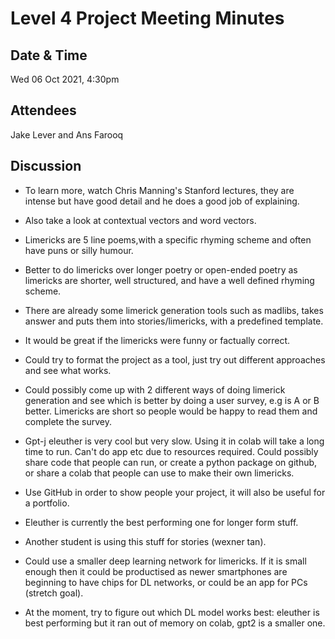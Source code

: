 # Level 4 Project Meeting Minutes

## Date & Time
Wed 06 Oct 2021, 4:30pm

## Attendees
Jake Lever and Ans Farooq

## Discussion

* To learn more, watch Chris Manning's Stanford lectures, they are intense but have good detail and he does a good job of explaining.

* Also take a look at contextual vectors and word vectors.

* Limericks are 5 line poems,with a  specific rhyming scheme and often have puns or silly humour.

* Better to do limericks over longer poetry or open-ended poetry as limericks are shorter, well structured, and have a well defined rhyming scheme.

* There are already some limerick generation tools such as madlibs, takes answer and puts them into stories/limericks, with a predefined template.

* It would be great if the limericks were funny or factually correct.

* Could try to format the project as a tool, just try out different approaches and see what works.

* Could possibly come up with 2 different ways of doing limerick generation and see which is better by doing a user survey, e.g is A or B better. Limericks are short so people would be happy to read them and complete the survey.

* Gpt-j eleuther is very cool but very slow. Using it in colab will take a long time to run. Can't do app etc due to resources required. Could possibly share code that people can run, or create a python package on github, or share a colab that people can use to make their own limericks.

* Use GitHub in order to show people your project, it will also be useful for a portfolio.

* Eleuther is currently the best performing one for longer form stuff.

* Another student is using this stuff for stories (wexner tan).

* Could use a smaller deep learning network for limericks. If it is small enough then it could be productised as newer smartphones are beginning to have chips for DL networks, or could be an app for PCs (stretch goal).

* At the moment, try to figure out which DL model works best: eleuther is best performing but it ran out of memory on colab, gpt2 is a smaller one. 